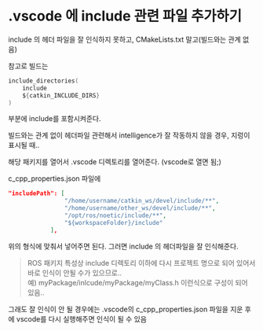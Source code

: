 # .vscode 에 include 관련 파일 추가하기
include 의 헤더 파일을 잘 인식하지 못하고, CMakeLists.txt 말고(빌드와는 관계 없음)   

참고로 빌드는 
```c
include_directories(
    include
    ${catkin_INCLUDE_DIRS}
)
```

부분에 include를 포함시켜준다.  

빌드와는 관계 없이 헤더파일 관련해서 intelligence가 잘 작동하지 않을 경우, 지렁이 표시될 때..  

해당 패키지를 열어서 .vscode 디렉토리를 열어준다. (vscode로 열면 됨;)   

c_cpp_properties.json 파일에   
```json
"includePath": [
                "/home/username/catkin_ws/devel/include/**",
                "/home/username/other_ws/devel/include/**",
                "/opt/ros/noetic/include/**",
                "${workspaceFolder}/include"
            ],
```
위의 형식에 맞춰서 넣어주면 된다. 그러면 include 의 헤더파일을 잘 인식해준다.

> ROS 패키지 특성상 include 디렉토리 이하에 다시 프로젝트 명으로 되어 있어서 바로 인식이 안될 수가 있으므로..   
예) myPackage/inlcude/myPackage/myClass.h  이런식으로 구성이 되어 있음..

그래도 잘 인식이 안 될 경우에는 .vscode의 c_cpp_properties.json 파일을 지운 후에 vscode를 다시 실행해주면 인식이 될 수 있음

